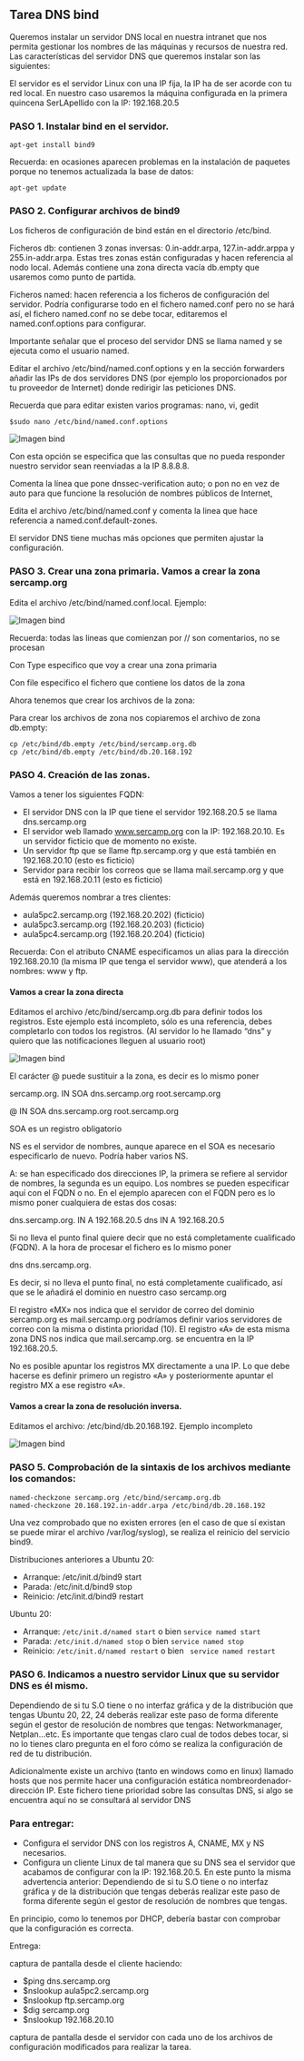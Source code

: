 ## Tarea DNS bind

Queremos instalar un servidor DNS local en nuestra intranet que nos permita gestionar los nombres de las máquinas y recursos de nuestra red. Las características del servidor DNS que queremos instalar son las siguientes:

El servidor es el servidor Linux con una IP fija, la IP ha de ser acorde con tu red local. En nuestro caso usaremos la máquina configurada en la primera quincena SerLApellido con la IP: 192.168.20.5

### PASO 1. Instalar bind en el servidor.
```
apt-get install bind9
```
Recuerda: en ocasiones aparecen problemas en la instalación de paquetes porque no tenemos actualizada la base de datos:
```
apt-get update
```
### PASO 2. Configurar archivos de bind9

Los ficheros de configuración de bind están en el directorio /etc/bind.

Ficheros db: contienen 3 zonas inversas: 0.in-addr.arpa, 127.in-addr.arppa y 255.in-addr.arpa. Estas tres zonas están configuradas y hacen referencia al nodo local. Además contiene una zona directa vacía db.empty que usaremos como punto de partida.

Ficheros named: hacen referencia a los ficheros de configuración del servidor. Podría configurarse todo en el fichero named.conf pero no se hará así, el fichero named.conf no se debe tocar, editaremos el named.conf.options para configurar.

Importante señalar que el proceso del servidor DNS se llama named y se ejecuta como el usuario named.

Editar el archivo /etc/bind/named.conf.options y en la sección forwarders añadir las IPs de dos servidores DNS (por ejemplo los proporcionados por tu proveedor de Internet) donde redirigir las peticiones DNS.

Recuerda que para editar existen varios programas: nano, vi, gedit
```
$sudo nano /etc/bind/named.conf.options
```
![Imagen bind](/img/dns1.png)

Con esta opción se especifica que las consultas que no pueda responder nuestro servidor sean reenviadas a la IP 8.8.8.8.

Comenta la línea que pone dnssec-verification auto; o pon no en vez de auto para que funcione la resolución de nombres públicos de Internet,

Edita el archivo /etc/bind/named.conf y comenta la linea que hace referencia a named.conf.default-zones.

El servidor DNS tiene muchas más opciones que permiten ajustar la configuración.

### PASO 3. Crear una zona primaria. Vamos a crear la zona sercamp.org

Edita el archivo /etc/bind/named.conf.local. Ejemplo:

![Imagen bind](/img/dns2.png)

Recuerda: todas las lineas que comienzan por // son comentarios, no se procesan

Con Type especifico que voy a crear una zona primaria

Con file especifico el fichero que contiene los datos de la zona

Ahora tenemos que crear los archivos de la zona:

Para crear los archivos de zona nos copiaremos el archivo de zona db.empty:
```
cp /etc/bind/db.empty /etc/bind/sercamp.org.db
cp /etc/bind/db.empty /etc/bind/db.20.168.192
```
### PASO 4. Creación de las zonas.

Vamos a tener los siguientes FQDN:  
- El servidor DNS con la IP que tiene el servidor 192.168.20.5 se llama dns.sercamp.org
- El servidor web llamado www.sercamp.org con la IP: 192.168.20.10. Es un servidor ficticio que de momento no existe.
- Un servidor ftp que se llame ftp.sercamp.org y que está también en 192.168.20.10 (esto es ficticio)
- Servidor para recibir los correos que se llama mail.sercamp.org y que está en 192.168.20.11 (esto es ficticio)

Además queremos nombrar a tres clientes:  
- aula5pc2.sercamp.org (192.168.20.202) (ficticio)
- aula5pc3.sercamp.org (192.168.20.203) (ficticio)
- aula5pc4.sercamp.org (192.168.20.204) (ficticio)

Recuerda: Con el atributo CNAME especificamos un alias para la dirección 192.168.20.10 (la misma IP que tenga el servidor www), que atenderá a los nombres: www y ftp.

#### Vamos a crear la zona directa

Editamos el archivo /etc/bind/sercamp.org.db para definir todos los registros. Este ejemplo está incompleto, sólo es una referencia, debes completarlo con todos los registros. (Al servidor lo he llamado “dns” y quiero que las notificaciones lleguen al usuario root)

![Imagen bind](/img/dns3.png)

El carácter @ puede sustituir a la zona, es decir es lo mismo poner

sercamp.org. IN SOA dns.sercamp.org root.sercamp.org

@ IN SOA dns.sercamp.org root.sercamp.org

SOA es un registro obligatorio

NS es el servidor de nombres, aunque aparece en el SOA es necesario especificarlo de nuevo. Podría haber varios NS.

A: se han especificado dos direcciones IP, la primera se refiere al servidor de nombres, la segunda es un equipo. Los nombres se pueden especificar aquí con el FQDN o no. En el ejemplo aparecen con el FQDN pero es lo mismo poner cualquiera de estas dos cosas:

dns.sercamp.org. IN A 192.168.20.5
dns IN A 192.168.20.5

Si no lleva el punto final quiere decir que no está completamente cualificado (FQDN). A la hora de procesar el fichero es lo mismo poner

dns
dns.sercamp.org.

Es decir, si no lleva el punto final, no está completamente cualificado, así que se le añadirá el dominio en nuestro caso sercamp.org

El registro «MX» nos indica que el servidor de correo del dominio sercamp.org es mail.sercamp.org podríamos definir varios servidores de correo con la misma o distinta prioridad (10). El registro «A» de esta misma zona DNS nos indica que mail.sercamp.org. se encuentra en la IP 192.168.20.5.

No es posible apuntar los registros MX directamente a una IP. Lo que debe hacerse es definir primero un registro «A» y posteriormente apuntar el registro MX a ese registro «A».

#### Vamos a crear la zona de resolución inversa.

Editamos el archivo: /etc/bind/db.20.168.192. Ejemplo incompleto

![Imagen bind](/img/dns4.png)

### PASO 5. Comprobación de la sintaxis de los archivos mediante los comandos:

```
named-checkzone sercamp.org /etc/bind/sercamp.org.db
named-checkzone 20.168.192.in-addr.arpa /etc/bind/db.20.168.192
```

Una vez comprobado que no existen errores (en el caso de que sí existan se puede mirar el archivo /var/log/syslog), se realiza el reinicio del servicio bind9.

Distribuciones anteriores a Ubuntu 20:

- Arranque: /etc/init.d/bind9 start
- Parada: /etc/init.d/bind9 stop
- Reinicio: /etc/init.d/bind9 restart

Ubuntu 20:

- Arranque: `/etc/init.d/named start` o bien `service named start`
- Parada: `/etc/init.d/named stop` o bien `service named stop`
- Reinicio: `/etc/init.d/named restart` o bien ` service named restart`
 
### PASO 6. Indicamos a nuestro servidor Linux que su servidor DNS es él mismo.

Dependiendo de si tu S.O tiene o no interfaz gráfica y de la distribución que tengas Ubuntu 20, 22, 24 deberás realizar este paso de forma diferente según el gestor de resolución de nombres que tengas: Networkmanager, Netplan...etc. Es importante que tengas claro cual de todos debes tocar, si no lo tienes claro pregunta en el foro cómo se realiza la configuración de red de tu distribución.

Adicionalmente existe un archivo (tanto en windows como en linux) llamado hosts que nos permite hacer una configuración estática nombreordenador-dirección IP. Este fichero tiene prioridad sobre las consultas DNS, si algo se encuentra aquí no se consultará al servidor DNS

### Para entregar:

- Configura el servidor DNS con los registros A, CNAME, MX y NS necesarios.
- Configura un cliente Linux de tal manera que su DNS sea el servidor que acabamos de configurar con la IP: 192.168.20.5. En este punto la misma advertencia anterior: Dependiendo de si tu S.O tiene o no interfaz gráfica y de la distribución que tengas deberás realizar este paso de forma diferente según el gestor de resolución de nombres que tengas.

En principio, como lo tenemos por DHCP, debería bastar con comprobar que la configuración es correcta.

Entrega:

captura de pantalla desde el cliente haciendo:
- $ping dns.sercamp.org
- $nslookup aula5pc2.sercamp.org
- $nslookup ftp.sercamp.org
- $dig sercamp.org
- $nslookup 192.168.20.10
  
captura de pantalla desde el servidor con cada uno de los archivos de configuración modificados para realizar la tarea. 
